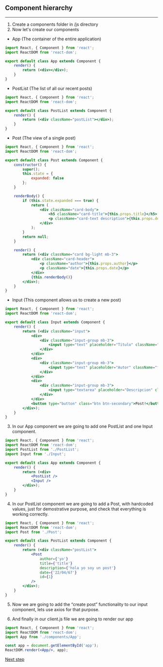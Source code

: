 ## Component hierarchy
---
1. Create a components folder in /js directory
2. Now let's create our components
+ App (The container of the entire application)
```jsx
import React, { Component } from 'react';
import ReactDOM from 'react-dom';

export default class App extends Component {
    render() {
        return (<div></div>);
    }
}
```
+ PostList (The list of all our recent posts)
```jsx
import React, { Component } from 'react';
import ReactDOM from 'react-dom';

export default class PostList extends Component {
    render() {
        return (<div className="postList"></div>);
    }
}
```
+ Post (The view of a single post)
```jsx
import React, { Component } from 'react';
import ReactDOM from 'react-dom';

export default class Post extends Component {
    constructor() {
        super();
        this.state = {
            expanded: false
        };
    }

    renderBody() {
        if (this.state.expanded === true) {
            return (
                <div className="card-body">
                    <h5 className="card-title">{this.props.title}</h5>
                    <p className="card-text description">{this.props.description}</p>
                </div>
            );
        }
        return null;
    }

    render() {
        return (<div className="card bg-light mb-3">
            <div className="card-header">
                <p className="author">{this.props.author}</p>
                <p className="date">{this.props.date}</p>
            </div>
            {this.renderBody()}
        </div>);
    }
}
```
+ Input (This component allows us to create a new post)
```jsx
import React, { Component } from 'react';
import ReactDOM from 'react-dom';

export default class Input extends Component {
    render() {
        return (<div className="input">
            <div>
                <div className="input-group mb-3">
                    <input type="text" placeholder="Titulo" className="form-control input-title" />
                </div>
            </div>
            <div>
                <div className="input-group mb-3">
                    <input type="text" placeholder="Autor" className="form-control input-author" />
                </div>
            </div>
            <div>
                <div className="input-group mb-3">
                    <input type="textarea" placeholder="Descripcion" className="form-control input-desc" />
                </div>
            </div>
            <button type="button" class="btn btn-secondary">Post!</button>
        </div>);
    }
}
```
3. In our App component we are going to add one PostList and one Input component.
```jsx
import React, { Component } from 'react';
import ReactDOM from 'react-dom';
import PostList from './PostList';
import Input from './Input';

export default class App extends Component {
    render() {
        return (<div>
            <PostList />
            <Input />
        </div>);
    }
}
```
4. In our PostList component we are going to add a Post, with hardcoded values, just for demostrative purpose, and check that everything is working correctly.
```jsx
import React, { Component } from 'react';
import ReactDOM from 'react-dom';
import Post from './Post';

export default class PostList extends Component {
    render() {
        return (<div className="postList">
            <Post
                author={'yo'}
                title={'title'}
                description={'hola yo soy un post'}
                date={'22/04/67'}
                id={1}
            />
        </div>);
    }
}
```
5. Now we are going to add the “create post” functionality to our input component, lets use axios for that purpose.

6. And finally in our client.js file we are going to render our app
```jsx
import React, { Component } from 'react';
import ReactDOM from 'react-dom';
import App from './components/App';

const app = document.getElementById('app');
ReactDOM.render(<App/>, app);
```

[Next step](https://github.com/sgonzalezml/workshop-react/tree/v3)